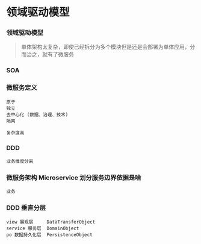 # 领域驱动模型

### 领域驱动模型

> 单体架构太复杂，即使已经拆分为多个模块但是还是会部署为单体应用，分而治之，就有了微服务


### SOA

### 微服务定义

```
原子
独立
去中心化 (数据、治理、技术)
隔离

复杂度高
```

### DDD

```
业务维度分离
```

### 微服务架构 Microservice 划分服务边界依据是啥

```
业务
```

### DDD 垂直分层

```
view 展现层     DataTransferObject
service 服务层  DomainObject
po 数据持久化层  PersistenceObject
```